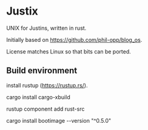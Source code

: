 Justix
======

UNIX for Justins, written in rust.

Initially based on https://github.com/phil-opp/blog_os.

License matches Linux so that bits can be ported.

Build environment
-----------------

install rustup (https://rustup.rs/).

cargo install cargo-xbuild

rustup component add rust-src

cargo install bootimage --version "^0.5.0"

